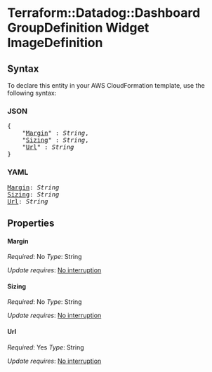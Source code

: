 # Terraform::Datadog::Dashboard GroupDefinition Widget ImageDefinition

## Syntax

To declare this entity in your AWS CloudFormation template, use the following syntax:

### JSON

<pre>
{
    "<a href="#margin" title="Margin">Margin</a>" : <i>String</i>,
    "<a href="#sizing" title="Sizing">Sizing</a>" : <i>String</i>,
    "<a href="#url" title="Url">Url</a>" : <i>String</i>
}
</pre>

### YAML

<pre>
<a href="#margin" title="Margin">Margin</a>: <i>String</i>
<a href="#sizing" title="Sizing">Sizing</a>: <i>String</i>
<a href="#url" title="Url">Url</a>: <i>String</i>
</pre>

## Properties

#### Margin

_Required_: No
_Type_: String

_Update requires_: [No interruption](https://docs.aws.amazon.com/AWSCloudFormation/latest/UserGuide/using-cfn-updating-stacks-update-behaviors.html#update-no-interrupt)

#### Sizing

_Required_: No
_Type_: String

_Update requires_: [No interruption](https://docs.aws.amazon.com/AWSCloudFormation/latest/UserGuide/using-cfn-updating-stacks-update-behaviors.html#update-no-interrupt)

#### Url

_Required_: Yes
_Type_: String

_Update requires_: [No interruption](https://docs.aws.amazon.com/AWSCloudFormation/latest/UserGuide/using-cfn-updating-stacks-update-behaviors.html#update-no-interrupt)


